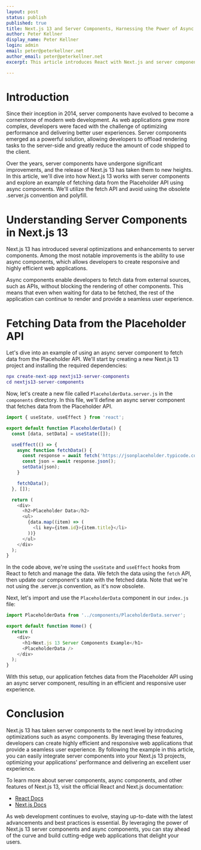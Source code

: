 ```yaml
---
layout: post
status: publish
published: true
title: Next.js 13 and Server Components, Harnessing the Power of Async Components
author: Peter Kellner
display_name: Peter Kellner
login: admin
email: peter@peterkellner.net
author_email: peter@peterkellner.net
excerpt: This article introduces React with Next.js and server components, detailing their benefits and implementation. It covers how server components enable reduced bundle sizes and improved performance, and how Next.js complements React by offering features like automatic routing, server rendering, and static site generation. The post also provides step-by-step setup instructions and examples.

---
```

# Introduction

Since their inception in 2014, server components have evolved to become a cornerstone of modern web development. As web applications grew more complex, developers were faced with the challenge of optimizing performance and delivering better user experiences. Server components emerged as a powerful solution, allowing developers to offload rendering tasks to the server-side and greatly reduce the amount of code shipped to the client.

Over the years, server components have undergone significant improvements, and the release of Next.js 13 has taken them to new heights. In this article, we'll dive into how Next.js 13 works with server components and explore an example of fetching data from the Placeholder API using async components. We'll utilize the fetch API and avoid using the obsolete .server.js convention and polyfill.

# Understanding Server Components in Next.js 13

Next.js 13 has introduced several optimizations and enhancements to server components. Among the most notable improvements is the ability to use async components, which allows developers to create responsive and highly efficient web applications.

Async components enable developers to fetch data from external sources, such as APIs, without blocking the rendering of other components. This means that even when waiting for data to be fetched, the rest of the application can continue to render and provide a seamless user experience.

# Fetching Data from the Placeholder API

Let's dive into an example of using an async server component to fetch data from the Placeholder API. We'll start by creating a new Next.js 13 project and installing the required dependencies:

```lua
npx create-next-app nextjs13-server-components
cd nextjs13-server-components
```

Now, let's create a new file called `PlaceholderData.server.js` in the `components` directory. In this file, we'll define an async server component that fetches data from the Placeholder API.

```javascript
import { useState, useEffect } from 'react';

export default function PlaceholderData() {
  const [data, setData] = useState([]);

  useEffect(() => {
    async function fetchData() {
      const response = await fetch('https://jsonplaceholder.typicode.com/posts');
      const json = await response.json();
      setData(json);
    }

    fetchData();
  }, []);

  return (
    <div>
      <h2>Placeholder Data</h2>
      <ul>
        {data.map((item) => (
          <li key={item.id}>{item.title}</li>
        ))}
      </ul>
    </div>
  );
}
```

In the code above, we're using the `useState` and `useEffect` hooks from React to fetch and manage the data. We fetch the data using the `fetch` API, then update our component's state with the fetched data. Note that we're not using the .server.js convention, as it's now obsolete.

Next, let's import and use the `PlaceholderData` component in our `index.js` file:

```javascript
import PlaceholderData from '../components/PlaceholderData.server';

export default function Home() {
  return (
    <div>
      <h1>Next.js 13 Server Components Example</h1>
      <PlaceholderData />
    </div>
  );
}
```

With this setup, our application fetches data from the Placeholder API using an async server component, resulting in an efficient and responsive user experience.

# Conclusion

Next.js 13 has taken server components to the next level by introducing optimizations such as async components. 
By leveraging these features, developers can create highly efficient and responsive web applications that provide a seamless user experience. 
By following the example in this article, you can
easily integrate server components into your Next.js 13 projects, optimizing your applications' performance and delivering an excellent user experience.

To learn more about server components, async components, and other features of Next.js 13, visit the official React and Next.js documentation:

*   [React Docs](https://react.dev/)
*   [Next.js Docs](https://nextjs.org/docs/getting-started)

As web development continues to evolve, staying up-to-date with the latest advancements and best practices is essential. By leveraging the power of Next.js 13 server components and async components, you can stay ahead of the curve and build cutting-edge web applications that delight your users.